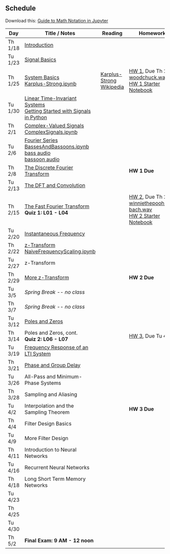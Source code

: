 ## Schedule

Download this: [Guide to Math Notation in Jupyter](examples/MathNotationGuide.ipynb)


| Day     | Title / Notes                                                      | Reading               | Homework                                   |
|---------|--------------------------------------------------------------------|-----------------------|--------------------------------------------|
| Th 1/18 | [Introduction](lectures/L00-Introduction.pdf)                      |                       |                                            |
| Tu 1/23 | [Signal Basics](lectures/L01-SignalBasics.pdf)                     |                       |                                            |
| Th 1/25 | [System Basics](lectures/L02-SystemBasics.pdf)<br>[Karplus-Strong.ipynb](examples/Karplus-Strong.ipynb) | [Karplus-Strong Wikipedia](https://en.wikipedia.org/wiki/Karplus%E2%80%93Strong_string_synthesis)   | [HW 1](homeworks/hw1.pdf), Due Th 2/8<br>[woodchuck.wav](homeworks/woodchuck.wav)<br>[HW 1 Starter Notebook](homeworks/HW1-Starter.ipynb) |
| Tu 1/30 | [Linear Time-Invariant Systems](lectures/L03-LTISystems.pdf)<br>[Getting Started with Signals in Python](examples/SignalsInPython.ipynb) |                       |                                            |
| Th 2/1  | [Complex-Valued Signals](lectures/L04-ComplexSignals.pdf)<br>[ComplexSignals.ipynb](examples/ComplexSignals.ipynb) |                       |                                            |
| Tu 2/6  | [Fourier Series](lectures/L05-FourierSeries.pdf)<br>[BassesAndBassoons.ipynb](examples/BassesAndBassoons.ipynb)<br>[bass audio](examples/double-bass_A1_1_forte_arco-normal.wav)<br>[bassoon audio](examples/bassoon_A2_1_forte_normal.wav) |  |  |
| Th 2/8  | [The Discrete Fourier Transform](lectures/L06-DiscreteFourierTransform.pdf)  |             | **HW 1 Due**                               |
| Tu 2/13 | [The DFT and Convolution](lectures/L07-DFTConvolution.pdf)         |                       |                                            |
| Th 2/15 | [The Fast Fourier Transform](lectures/L08-FFT_STFT.pdf)<br>**Quiz 1: L01 - L04** |         | [HW 2](homeworks/hw2.pdf), Due Th 2/29<br>[winniethepooh.wav](homeworks/winniethepooh.wav)<br>[bach.wav](homeworks/bach.wav)<br>[HW 2 Starter Notebook](homeworks/HW2-Starter.ipynb) |
| Tu 2/20 | [Instantaneous Frequency](lectures/L09-InstantaneousFrequency.pdf) |                       |                                            |
| Th 2/22 | [z-Transform](lectures/L10-zTransform.pdf)<br>[NaiveFrequencyScaling.ipynb](examples/NaiveFrequencyScaling.ipynb)  |                       |                                            |
| Tu 2/27 | z-Transform                                                        |                       |                                            |
| Th 2/29 | [More z-Transform](lectures/L11-zTransform2.pdf)                   |                       | **HW 2 Due**                               |
| Tu 3/5  | *Spring Break -- no class* | | |
| Th 3/7  | *Spring Break -- no class* | | |
| Tu 3/12 | [Poles and Zeros](lectures/L12-PolesAndZeros.pdf)                  |                       |                                            |
| Th 3/14 | Poles and Zeros, cont.<br>**Quiz 2: L06 - L07**                    |                       | [HW 3](homeworks/hw3.pdf), Due Tu 4/2      |
| Tu 3/19 | [Frequency Response of an LTI System](lectures/L13-FrequencyResponse.pdf) |                |                                            |
| Th 3/21 | [Phase and Group Delay](lectures/L14-PhaseAndGroupDelay.pdf)       |                       |                                            |
| Tu 3/26 | All-Pass and Minimum-Phase Systems                                 |                       |                                            |
| Th 3/28 | Sampling and Aliasing                                              |                       |                                            |
| Tu 4/2  | Interpolation and the Sampling Theorem                             |                       | **HW 3 Due**                               |
| Th 4/4  | Filter Design Basics                                               |                       |                                            |
| Tu 4/9  | More Filter Design                                                 |                       |                                            |
| Th 4/11 | Introduction to Neural Networks                                    |                       |                                            |
| Tu 4/16 | Recurrent Neural Networks                                          |                       |                                            |
| Th 4/18 | Long Short Term Memory Networks                                    |                       |                                            |
| Tu 4/23 |                                                                    |                       |                                            |
| Th 4/25 |                                                                    |                       |                                            |
| Tu 4/30 |                                                                    |                       |                                            |
| Th 5/2  | **Final Exam: 9 AM - 12 noon**                                     |                       |                                            |
